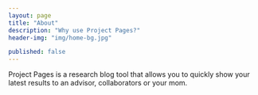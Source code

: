 ```yaml
---
layout: page
title: "About"
description: "Why use Project Pages?"
header-img: "img/home-bg.jpg"

published: false
---
```


Project Pages is a research blog tool that allows you to quickly show your latest results to an advisor, collaborators or your mom.
	